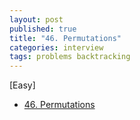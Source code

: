 ```yaml
---
layout: post
published: true
title: "46. Permutations"
categories: interview
tags: problems backtracking
---
```


[Easy]

- [46. Permutations](https://leetcode.com/problems/permutations/solution/)

<script src="https://gist.github.com/yeopoong/0862aafb2265e9589d8c7403d3bdc19b.js"></script>
